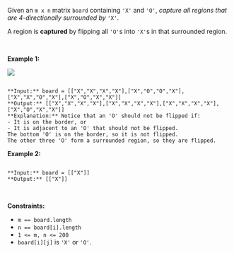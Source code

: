 Given an `m x n` matrix `board` containing `'X'` and `'O'`, *capture all regions that are 4-directionally surrounded by* `'X'`.


A region is **captured** by flipping all `'O'`s into `'X'`s in that surrounded region.


 


**Example 1:**


![](https://assets.leetcode.com/uploads/2021/02/19/xogrid.jpg)

```

**Input:** board = [["X","X","X","X"],["X","O","O","X"],["X","X","O","X"],["X","O","X","X"]]
**Output:** [["X","X","X","X"],["X","X","X","X"],["X","X","X","X"],["X","O","X","X"]]
**Explanation:** Notice that an 'O' should not be flipped if:
- It is on the border, or
- It is adjacent to an 'O' that should not be flipped.
The bottom 'O' is on the border, so it is not flipped.
The other three 'O' form a surrounded region, so they are flipped.

```

**Example 2:**



```

**Input:** board = [["X"]]
**Output:** [["X"]]

```

 


**Constraints:**


* `m == board.length`
* `n == board[i].length`
* `1 <= m, n <= 200`
* `board[i][j]` is `'X'` or `'O'`.


